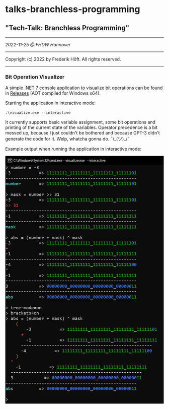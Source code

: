 # talks-branchless-programming

## "Tech-Talk: Branchless Programming"

---

_2022-11-25 @ FHDW Hannover_

--- 

Copyright (c) 2022 by Frederik Höft. All rights reserved.

---

### Bit Operation Visualizer

A simple .NET 7 console application to visualize bit operations can be found in [Releases](https://github.com/frederik-hoeft/talks-branchless-programming/releases) (AOT compiled for Windows x64).

Starting the application in interactive mode:

```console
.\visualize.exe --interactive
```

It currently supports basic variable assignment, some bit operations and printing of the current state of the variables. Operator precedence is a bit messed up, because I just couldn't be bothered and because GPT-3 didn't generate the code for it. Welp, whatcha gonna do. ¯\\\_(ツ)_/¯

Example output when running the application in interactive mode:

![example-output](assets/visualize-example.png)